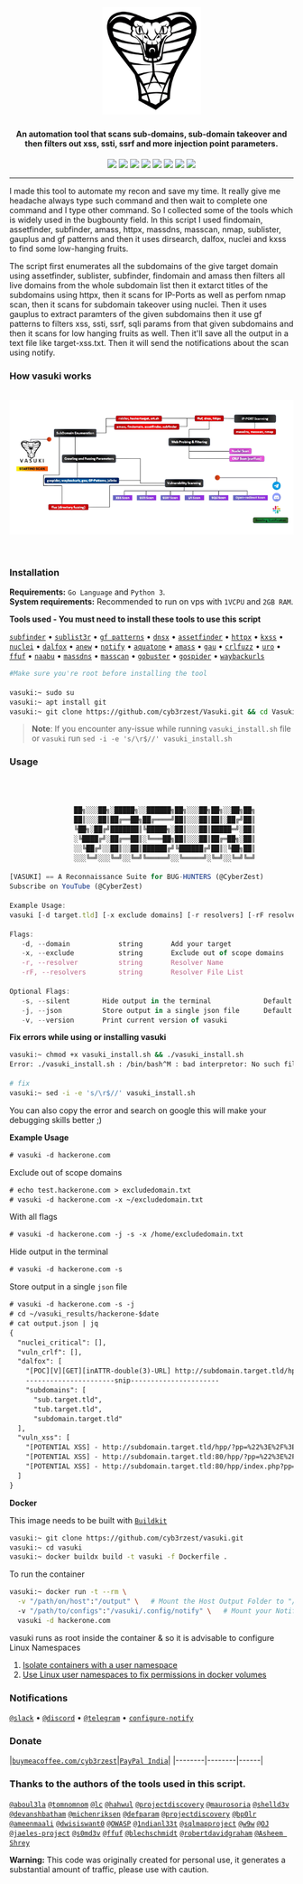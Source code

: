 <h1 align="center">
  <br>
  <a href="https://github.com/cyb3rzest/Vasuki/"><img src="github/img/vasuki.png" width="175px" alt="Vasuki"></a>
</h1>
                                                                                                                                            
<h4 align="center">An automation tool that scans sub-domains, sub-domain takeover and then filters out xss, ssti, ssrf and more injection point parameters.</h4>

<p align="center">
<a href="#"><img src="https://madewithlove.org.in/badge.svg"></a>
<a href="https://buymeacoffee.com/cyb3rzest"><img src="https://img.shields.io/badge/buy%20me%20a%20Coffee%20-donate-red"></a>
<a href="https://twitter.com/cyb3rzest/"><img src="https://img.shields.io/badge/twitter-%40CyberZeast-blue.svg"></a>
<a href="https://github.com/cyb3rzest/Vasuki/issues"><img src="https://img.shields.io/badge/contributions-welcome-brightgreen.svg?style=flat"></a>
<a href="https://github.com/cyb3rzest/Vasuki/blob/master/LICENSE"><img src="https://img.shields.io/badge/License-BSL-cyan.svg"></a>
<a href="#"><img src="https://img.shields.io/badge/Made%20with-Bash-1f425f.svg"></a>
<a href="https://github.com/cyb3rzest?tab=followers"><img src="https://img.shields.io/badge/github-%40cyb3rzest-red"></a>
<a href="https://github.com/LuD1161"><img src="https://img.shields.io/badge/Special%20Thanks-LuD1161-yellowgreen"></a>
</p>

---

I made this tool to automate my recon and save my time. It really give me headache always type such command and then wait to complete one command and I type other command. So I collected some of the tools which is widely used in the bugbounty field. In this script I used findomain, assetfinder, subfinder, amass, httpx, massdns, masscan, nmap, sublister, gauplus and gf patterns and then it uses dirsearch, dalfox, nuclei and kxss to find some low-hanging fruits.<br/> 

The script first enumerates all the subdomains of the give target domain using assetfinder, sublister, subfinder, findomain and amass then filters all live domains from the whole subdomain list then it extarct titles of the subdomains using httpx, then it scans for IP-Ports as well as perfom nmap scan, then it scans for subdomain takeover using nuclei. Then it uses gauplus to extract paramters of the given subdomains then it use gf patterns to filters xss, ssti, ssrf, sqli params from that given subdomains and then it scans for low hanging fruits as well. Then it'll save all the output in a text file like target-xss.txt. Then it will send the notifications about the scan using notify. <br/>



<h3 align="left">How vasuki works</h3>
<p align="center"><br/>
<img src="github/img/mindmap.png" alt="Vasuki mindmap"><br/>
<!-- <img src="img/roadmap.png" alt="How vasuki works""> -->
</p><br/>

<h3>Installation</h3>

**Requirements:** ``Go Language`` and ``Python 3``.<br>
**System requirements:** Recommended to run on vps with ``1VCPU`` and ``2GB RAM``.<br>

**Tools used - You must need to install these tools to use this script**<br>

  <a href="https://github.com/projectdiscovery/subfinder">`subfinder`</a> •
  <a href="https://github.com/aboul3la/Sublist3r">`sublist3r`</a> •
  <a href="https://github.com/1ndianl33t/Gf-Patterns">`gf patterns`</a> •
  <a href="https://github.com/projectdiscovery/dnsx">`dnsx`</a> •
  <a href="https://github.com/tomnomnom/assetfinder">`assetfinder`</a> •
  <a href="https://github.com/projectdiscovery/httpx">`httpx`</a> •
  <a href="https://github.com/Emoe/kxss">`kxss`</a> •
  <a href="https://github.com/projectdiscovery/nuclei">`nuclei`</a> •
  <a href="https://github.com/hahwul/dalfox">`dalfox`</a> •
  <a href="https://github.com/tomnomnom/anew">`anew`</a> •
  <a href="https://github.com/projectdiscovery/notify">`notify`</a> •
  <a href="https://github.com/michenriksen/aquatone">`aquatone`</a> •
  <a href="https://github.com/OWASP/Amass">`amass`</a> •
  <a href="https://github.com/lc/gau">`gau`</a> •
  <a href="https://github.com/dwisiswant0/crlfuzz">`crlfuzz`</a> •
  <a href="https://github.com/s0md3v/uro">`uro`</a> •
  <a href="https://github.com/ffuf/ffuf">`ffuf`</a> •
  <a href="https://github.com/projectdiscovery/naabu">`naabu`</a> •
  <a href="https://github.com/blechschmidt/massdns">`massdns`</a> •
  <a href="https://github.com/robertdavidgraham/masscan">`masscan`</a> •
  <a href="https://github.com/OJ/gobuster">`gobuster`</a> •
  <a href="https://github.com/jaeles-project/gospider">`gospider`</a> •
  <a href="https://github.com/tomnomnom/waybackurls">`waybackurls`</a><br>


```bash
#Make sure you're root before installing the tool

vasuki:~ sudo su
vasuki:~ apt install git
vasuki:~ git clone https://github.com/cyb3rzest/Vasuki.git && cd Vasuki/ && chmod +x vasuki vasuki_install.sh && mv vasuki /usr/bin/ && ./vasuki_install.sh
```

> **Note**: If you encounter any-issue while running `vasuki_install.sh` file or `vasuki` run `sed -i -e 's/\r$//' vasuki_install.sh`

<h3>Usage</h3>


```js 



                ██╗░░░██╗░█████╗░░██████╗██╗░░░██╗██╗░░██╗██╗
                ██║░░░██║██╔══██╗██╔════╝██║░░░██║██║░██╔╝██║
                ╚██╗░██╔╝███████║╚█████╗░██║░░░██║█████═╝░██║
                ░╚████╔╝░██╔══██║░╚═══██╗██║░░░██║██╔═██╗░██║
                ░░╚██╔╝░░██║░░██║██████╔╝╚██████╔╝██║░╚██╗██║
                ░░░╚═╝░░░╚═╝░░╚═╝╚═════╝░░╚═════╝░╚═╝░░╚═╝╚═╝

[VASUKI] == A Reconnaissance Suite for BUG-HUNTERS (@CyberZest)
Subscribe on YouTube (@CyberZest)

Example Usage:
vasuki [-d target.tld] [-x exclude domains] [-r resolvers] [-rF resolvers list] [--json] [-s]

Flags:
   -d, --domain            string       Add your target                         -d target.tld
   -x, --exclude           string       Exclude out of scope domains            -x ~/dommains.list
   -r, --resolver          string       Resolver Name                           -r 8.8.8.8, 8.8.4.4, 10.10.10.10
   -rF, --resolvers        string       Resolver File List                      -rF ~/resolver.txt

Optional Flags:
   -s, --silent        Hide output in the terminal             Default: False
   -j, --json          Store output in a single json file      Default: False
   -v, --version       Print current version of vasuki

```
**Fix errors while using or installing vasuki**
    
```bash
vasuki:~ chmod +x vasuki_install.sh && ./vasuki_install.sh
Error: ./vasuki_install.sh : /bin/bash^M : bad interpretor: No such file or directory
                                                    
# fix
vasuki:~ sed -i -e 's/\r$//' vasuki_install.sh
```
You can also copy the error and search on google this will make your debugging skills better ;)

**Example Usage**

```txt
# vasuki -d hackerone.com
```
Exclude out of scope domains
```txt
# echo test.hackerone.com > excludedomain.txt
# vasuki -d hackerone.com -x ~/excludedomain.txt
```
With all flags
```txt
# vasuki -d hackerone.com -j -s -x /home/excludedomain.txt
```

Hide output in the terminal

```txt
# vasuki -d hackerone.com -s
```

Store output in a single `json` file

```txt
# vasuki -d hackerone.com -s -j
# cd ~/vasuki_results/hackerone-$date
# cat output.json | jq
{
  "nuclei_critical": [],
  "vuln_crlf": [],
  "dalfox": [
    "[POC][V][GET][inATTR-double(3)-URL] http://subdomain.target.tld/hpp?pp=FUZZ%22onpointerout%3Dconfirm.call%28null%2C1%29+class%3Ddalfox+",
    ----------------------snip----------------------
    "subdomains": [
      "sub.target.tld",
      "tub.target.tld",
      "subdomain.target.tld"
  ],
  "vuln_xss": [
    "[POTENTIAL XSS] - http://subdomain.target.tld/hpp/?pp=%22%3E%2F%3E%3Csvg%2Fonload%3Dconfirm%28document.domain%29%3E ",
    "[POTENTIAL XSS] - http://subdomain.target.tld:80/hpp/?pp=%22%3E%2F%3E%3Csvg%2Fonload%3Dconfirm%28document.domain%29%3E ",
    "[POTENTIAL XSS] - http://subdomain.target.tld:80/hpp/index.php?pp=%22%3E%2F%3E%3Csvg%2Fonload%3Dconfirm%28document.domain%29%3E "
  ]
}
```

**Docker**


This image needs to be built with [`Buildkit`](https://docs.docker.com/develop/develop-images/build_enhancements/)
```bash
vasuki:~ git clone https://github.com/cyb3rzest/vasuki.git
vasuki:~ cd vasuki 
vasuki:~ docker buildx build -t vasuki -f Dockerfile .
```

To run the container
```bash
vasuki:~ docker run -t --rm \
  -v "/path/on/host":"/output" \   # Mount the Host Output Folder to "/output"
  -v "/path/to/configs":"/vasuki/.config/notify" \   # Mount your Notify Config files to "/vasuki/.config/notify"
  vasuki -d hackerone.com
```
vasuki runs as root inside the container & so it is advisable to configure Linux Namespaces 
1. [Isolate containers with a user namespace](https://docs.docker.com/engine/security/userns-remap/)
2. [Use Linux user namespaces to fix permissions in docker volumes](https://www.jujens.eu/posts/en/2017/Jul/02/docker-userns-remap/)

<h3>Notifications</h3>

[`@slack`](https://slack.com/intl/en-it/help/articles/115005265063-Incoming-webhooks-for-Slack) •
[`@discord`](https://support.discord.com/hc/en-us/articles/228383668-Intro-to-Webhooks) •
[`@telegram`](https://core.telegram.org/bots#3-how-do-i-create-a-bot) •
[`configure-notify`](https://github.com/projectdiscovery/notify#config-file)
                                                                
<p align="left">
<h3>Donate</h3> 

|[`buymeacoffee.com/cyb3rzest`](https://www.buymeacoffee.com/cyb3rzest)|[`PayPal India`](https://www.paypal.com/paypalme/ichiro94)|
|--------|--------|------|

### Thanks to the authors of the tools used in this script.

[`@aboul3la`](https://github.com/aboul3la) [`@tomnomnom`](https://github.com/tomnomnom) [`@lc`](https://github.com/lc) [`@hahwul`](https://github.com/hahwul) [`@projectdiscovery`](https://github.com/projectdiscovery) [`@maurosoria`](https://github.com/maurosoria) [`@shelld3v`](https://github.com/shelld3v) [`@devanshbatham`](https://github.com/devanshbatham) [`@michenriksen`](https://github.com/michenriksen) [`@defparam`](https://github.com/defparam/) [`@projectdiscovery`](https://github.com/projectdiscovery) [`@bp0lr`](https://github.com/bp0lr/) [`@ameenmaali`](https://github.com/ameenmaali) [`@dwisiswant0`](https://github.com/dwisiswant0) [`@OWASP`](https://github.com/OWASP/) [`@1ndianl33t`](https://github.com/1ndianl33t) [`@sqlmapproject`](https://github.com/sqlmapproject) [`@w9w`](https://github.com/w9w) [`@OJ`](https://github.com/OJ) [`@jaeles-project`](https://github.com/jaeles-project) [`@s0md3v`](https://github.com/s0md3v) [`@ffuf`](https://github.com/ffuf) [`@blechschmidt`](https://github.com/blechschmidt/) [`@robertdavidgraham`](https://github.com/robertdavidgraham/) [`@Asheem Shrey`](https://github.com/LuD1161/)


**Warning:** This code was originally created for personal use, it generates a substantial amount of traffic, please use with caution.
